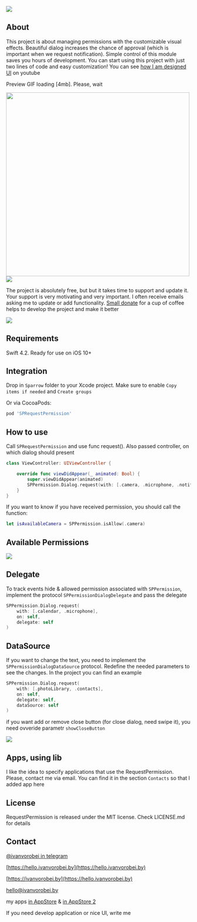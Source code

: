 <img src="https://rawcdn.githack.com/IvanVorobei/RequestPermission/fb53d20f152a3e76e053e6af529306611fb794f0/resources/request-permission - baner.svg"/>

## About
This project is about managing permissions with the customizable visual effects. Beautiful dialog increases the chance of approval (which is important when we request notification). Simple control of this module saves you hours of development. You can start using this project with just two lines of code and easy customization! You can see [how I am designed UI](https://youtu.be/1mDdX7fQRv4) on youtube

Preview GIF loading [4mb]. Please, wait

<img src="https://rawcdn.githack.com/IvanVorobei/RequestPermission/fb53d20f152a3e76e053e6af529306611fb794f0/resources/request-permission - mockup_preview.gif" width="500">

<img src="https://rawcdn.githack.com/IvanVorobei/RequestPermission/6fcd9bdb50a99cea358294999e161dffe55be46f/resources/request-permission - donate.svg"/>

The project is absolutely free, but but it takes time to support and update it. Your support is very motivating and very important. I often receive emails asking me to update or add functionality. [Small donate](https://money.yandex.ru/to/410012745748312) for a cup of coffee helps to develop the project and make it better

<img src="https://rawcdn.githack.com/IvanVorobei/RequestPermission/6fcd9bdb50a99cea358294999e161dffe55be46f/resources/request-permission - donate.svg"/>

## Requirements
Swift 4.2. Ready for use on iOS 10+

## Integration
Drop in `Sparrow` folder to your Xcode project. Make sure to enable `Copy items if needed` and `Create groups`

Or via CocoaPods:
```ruby
pod 'SPRequestPermission'
```
## How to use
Call `SPRequestPermission` and use func request(). Also passed controller, on which dialog should present
```swift
class ViewController: UIViewController {

    override func viewDidAppear(_ animated: Bool) {
        super.viewDidAppear(animated)
        SPPermission.Dialog.request(with: [.camera, .microphone, .notification], on: self)
    }
}
```
If you want to know if you have received permission, you should call the function:
```swift
let isAvailableCamera = SPPermission.isAllow(.сamera)
```
## Available Permissions

<img src="https://rawcdn.githack.com/IvanVorobei/RequestPermission/951477c8e89de55eeeac441102b52b1415c691b7/resources/request-permission_permissions.png"/>

## Delegate
To track events hide & allowed permission associated with `SPPermission`, implement the protocol `SPPermissionDialogDelegate` and pass the delegate
```swift
SPPermission.Dialog.request(
    with: [.calendar, .microphone],
    on: self,
    delegate: self
)
```
## DataSource
If you want to change the text, you need to implement the `SPPermissionDialogDataSource` protocol. Redefine the needed parameters to see the changes. In the project you can find an example
```swift
SPPermission.Dialog.request(
    with: [.photoLibrary, .contacts],
    on: self,
    delegate: self,
    dataSource: self
)
```

if you want add or remove close button (for close dialog, need swipe it), you need ovveride parametr  `showCloseButton`

<img src="https://rawcdn.githack.com/IvanVorobei/RequestPermission/b3e613295b73be36c8a3d35126d1f7015ef432a8/resources/request-permission - close button.png"/>

## Apps, using lib
I like the idea to specify applications that use the RequestPermission. Please, contact me via email. You can find it in the section `Contacts` so that I added app here

## License
RequestPermission is released under the MIT license. Check LICENSE.md for details

## Contact
[@ivanvorobei in telegram](https://t.me/ivanvorobei)

[https://hello.ivanvorobei.by](https://hello.ivanvorobei.by)

[https://ivanvorobei.by](https://hello.ivanvorobei.by) 

hello@ivanvorobei.by

my apps [in AppStore](https://itunes.apple.com/us/developer/polina-zubarik/id1434528595) & [in AppStore 2](https://itunes.apple.com/us/developer/mikalai-varabei/id1435792103)

If you need develop application or nice UI, write me
